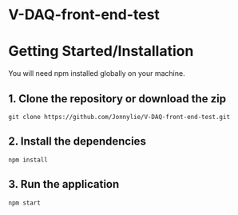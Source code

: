 # V-DAQ-front-end-test

# Getting Started/Installation

 You will need npm installed globally on your machine.

## 1. Clone the repository or download the zip

```
git clone https://github.com/Jonnylie/V-DAQ-front-end-test.git
```

## 2. Install the dependencies

```
npm install
```

## 3. Run the application

```
npm start
```
